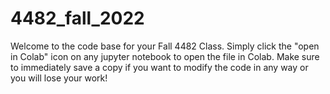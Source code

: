 # 4482_fall_2022

Welcome to the code base for your Fall 4482 Class. Simply click the "open in Colab" icon on any jupyter notebook to open the file in Colab. Make sure to immediately save a copy if you want to modify the code in any way or you will lose your work!
